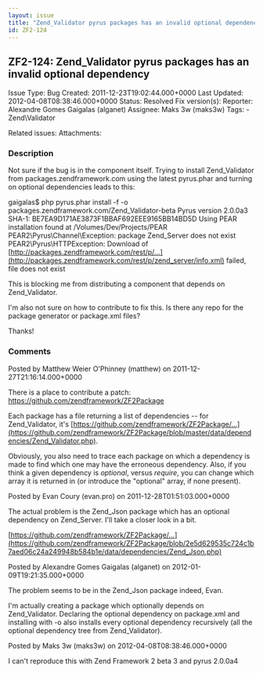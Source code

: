 ```yaml
---
layout: issue
title: "Zend_Validator pyrus packages has an invalid optional dependency"
id: ZF2-124
---
```


ZF2-124: Zend\_Validator pyrus packages has an invalid optional dependency
--------------------------------------------------------------------------

 Issue Type: Bug Created: 2011-12-23T19:02:44.000+0000 Last Updated: 2012-04-08T08:38:46.000+0000 Status: Resolved Fix version(s): 
 Reporter:  Alexandre Gomes Gaigalas (alganet)  Assignee:  Maks 3w (maks3w)  Tags: - Zend\\Validator
 
 Related issues: 
 Attachments: 
### Description

Not sure if the bug is in the component itself. Trying to install Zend\_Validator from packages.zendframework.com using the latest pyrus.phar and turning on optional dependencies leads to this:

gaigalas$ php pyrus.phar install -f -o packages.zendframework.com/Zend\_Validator-beta Pyrus version 2.0.0a3 SHA-1: BE7EA9D171AE3873F1BBAF692EEE9165BB14BD5D Using PEAR installation found at /Volumes/Dev/Projects/PEAR PEAR2\\Pyrus\\Channel\\Exception: package Zend\_Server does not exist PEAR2\\Pyrus\\HTTPException: Download of [http://packages.zendframework.com/rest/p/…](http://packages.zendframework.com/rest/p/zend_server/info.xml) failed, file does not exist

This is blocking me from distributing a component that depends on Zend\_Validator.

I'm also not sure on how to contribute to fix this. Is there any repo for the package generator or package.xml files?

Thanks!

 

 

### Comments

Posted by Matthew Weier O'Phinney (matthew) on 2011-12-27T21:16:14.000+0000

There is a place to contribute a patch: <https://github.com/zendframework/ZF2Package>

Each package has a file returning a list of dependencies -- for Zend\_Validator, it's [https://github.com/zendframework/ZF2Package/…](https://github.com/zendframework/ZF2Package/blob/master/data/dependencies/Zend_Validator.php).

Obviously, you also need to trace each package on which a dependency is made to find which one may have the erroneous dependency. Also, if you think a given dependency is _optional_, versus _require_, you can change which array it is returned in (or introduce the "optional" array, if none present).

 

 

Posted by Evan Coury (evan.pro) on 2011-12-28T01:51:03.000+0000

The actual problem is the Zend\_Json package which has an optional dependency on Zend\_Server. I'll take a closer look in a bit.

[https://github.com/zendframework/ZF2Package/…](https://github.com/zendframework/ZF2Package/blob/2e5d629535c724c1b7aed06c24a249948b584b1e/data/dependencies/Zend_Json.php)

 

 

Posted by Alexandre Gomes Gaigalas (alganet) on 2012-01-09T19:21:35.000+0000

The problem seems to be in the Zend\_Json package indeed, Evan.

I'm actually creating a package which optionally depends on Zend\_Validator. Declaring the optional dependency on package.xml and installing with -o also installs every optional dependency recursively (all the optional dependency tree from Zend\_Validator).

 

 

Posted by Maks 3w (maks3w) on 2012-04-08T08:38:46.000+0000

I can't reproduce this with Zend Framework 2 beta 3 and pyrus 2.0.0a4

 

 